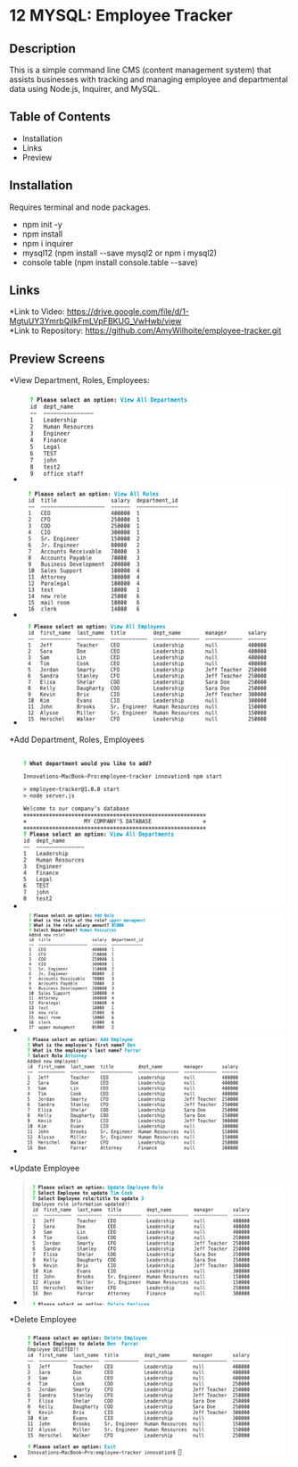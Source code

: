 # 12 MYSQL: Employee Tracker

## Description
This is a simple command line CMS (content management system) that assists businesses with tracking and managing employee and departmental data using Node.js, Inquirer, and MySQL.

## Table of Contents

* Installation
* Links
* Preview

## Installation
Requires terminal and node packages.
* npm init -y
* npm install
* npm i inquirer
* mysql12 (npm install --save mysql2 or npm i mysql2)
* console table (npm install console.table --save)


## Links
*Link to Video: https://drive.google.com/file/d/1-MgtuUY3YmrbQjlkFmLVpFBKUG_VwHwb/view  
*Link to Repository: https://github.com/AmyWilhoite/employee-tracker.git    

## Preview Screens
*View Department, Roles, Employees:
- ![alt text](./assets/view_depts.png)
- ![alt text](./assets/view_roles.png)
- ![alt text](./assets/view_employees.png)

*Add Department, Roles, Employees
- ![alt text](./assets/add_dept.png)
- ![alt text](./assets/add_role.png)
- ![alt text](./assets/add_employee.png)

*Update Employee
- ![alt text](./assets/update_employeeRole.png)

*Delete Employee
- ![alt text](./assets/delete_employee.png)
